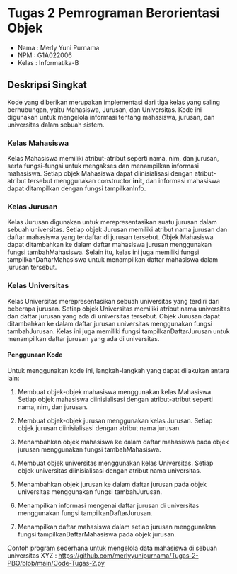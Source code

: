 # Tugas 2 Pemrograman Berorientasi Objek

* Nama  : Merly Yuni Purnama
* NPM   : G1A022006
* Kelas : Informatika-B

## Deskripsi Singkat
Kode yang diberikan merupakan implementasi dari tiga kelas yang saling berhubungan, yaitu Mahasiswa, Jurusan, dan Universitas. Kode ini digunakan untuk mengelola informasi tentang mahasiswa, jurusan, dan universitas dalam sebuah sistem.

### Kelas Mahasiswa
Kelas Mahasiswa memiliki atribut-atribut seperti nama, nim, dan jurusan, serta fungsi-fungsi untuk mengakses dan menampilkan informasi mahasiswa. Setiap objek Mahasiswa dapat diinisialisasi dengan atribut-atribut tersebut menggunakan constructor __init__, dan informasi mahasiswa dapat ditampilkan dengan fungsi tampilkanInfo.

### Kelas Jurusan
Kelas Jurusan digunakan untuk merepresentasikan suatu jurusan dalam sebuah universitas. Setiap objek Jurusan memiliki atribut nama jurusan dan daftar mahasiswa yang terdaftar di jurusan tersebut. Objek Mahasiswa dapat ditambahkan ke dalam daftar mahasiswa jurusan menggunakan fungsi tambahMahasiswa. Selain itu, kelas ini juga memiliki fungsi tampilkanDaftarMahasiswa untuk menampilkan daftar mahasiswa dalam jurusan tersebut.

### Kelas Universitas
Kelas Universitas merepresentasikan sebuah universitas yang terdiri dari beberapa jurusan. Setiap objek Universitas memiliki atribut nama universitas dan daftar jurusan yang ada di universitas tersebut. Objek Jurusan dapat ditambahkan ke dalam daftar jurusan universitas menggunakan fungsi tambahJurusan. Kelas ini juga memiliki fungsi tampilkanDaftarJurusan untuk menampilkan daftar jurusan yang ada di universitas.

#### Penggunaan Kode
Untuk menggunakan kode ini, langkah-langkah yang dapat dilakukan antara lain:

1. Membuat objek-objek mahasiswa menggunakan kelas Mahasiswa. Setiap objek mahasiswa diinisialisasi dengan atribut-atribut seperti nama, nim, dan jurusan.

2. Membuat objek-objek jurusan menggunakan kelas Jurusan. Setiap objek jurusan diinisialisasi dengan atribut nama jurusan.

3. Menambahkan objek mahasiswa ke dalam daftar mahasiswa pada objek jurusan menggunakan fungsi tambahMahasiswa.

4. Membuat objek universitas menggunakan kelas Universitas. Setiap objek universitas diinisialisasi dengan atribut nama universitas.

5. Menambahkan objek jurusan ke dalam daftar jurusan pada objek universitas menggunakan fungsi tambahJurusan.

6. Menampilkan informasi mengenai daftar jurusan di universitas menggunakan fungsi tampilkanDaftarJurusan.

7. Menampilkan daftar mahasiswa dalam setiap jurusan menggunakan fungsi tampilkanDaftarMahasiswa pada objek jurusan.

Contoh program sederhana untuk mengelola data mahasiswa di sebuah universitas XYZ :
https://github.com/merlyyunipurnama/Tugas-2-PBO/blob/main/Code-Tugas-2.py
